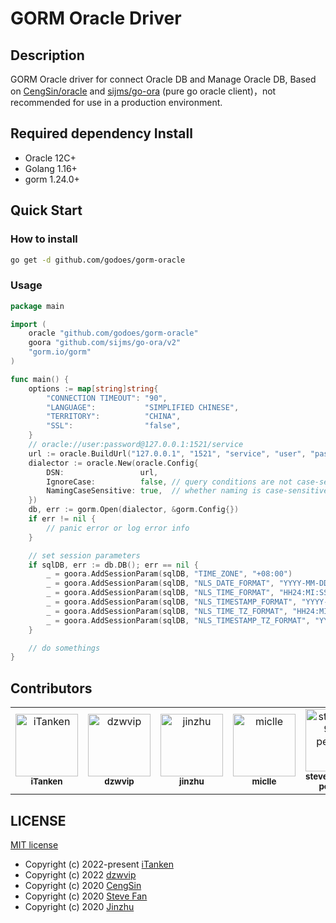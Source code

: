 # GORM Oracle Driver

## Description

GORM Oracle driver for connect Oracle DB and Manage Oracle DB, Based on [CengSin/oracle](https://github.com/CengSin/oracle)
and [sijms/go-ora](https://github.com/sijms/go-ora) (pure go oracle client)，not recommended for use in a production environment.

## Required dependency Install

- Oracle 12C+
- Golang 1.16+
- gorm 1.24.0+

## Quick Start

### How to install 

```bash
go get -d github.com/godoes/gorm-oracle
```

### Usage

```go
package main

import (
	oracle "github.com/godoes/gorm-oracle"
	goora "github.com/sijms/go-ora/v2"
	"gorm.io/gorm"
)

func main() {
	options := map[string]string{
		"CONNECTION TIMEOUT": "90",
		"LANGUAGE":           "SIMPLIFIED CHINESE",
		"TERRITORY":          "CHINA",
		"SSL":                "false",
	}
	// oracle://user:password@127.0.0.1:1521/service
	url := oracle.BuildUrl("127.0.0.1", "1521", "service", "user", "password", options)
	dialector := oracle.New(oracle.Config{
		DSN:                 url,
		IgnoreCase:          false, // query conditions are not case-sensitive
		NamingCaseSensitive: true,  // whether naming is case-sensitive
	})
	db, err := gorm.Open(dialector, &gorm.Config{})
	if err != nil {
		// panic error or log error info
	}

	// set session parameters
	if sqlDB, err := db.DB(); err == nil {
		_ = goora.AddSessionParam(sqlDB, "TIME_ZONE", "+08:00")                                     // ALTER SESSION SET TIME_ZONE = '+08:00';
		_ = goora.AddSessionParam(sqlDB, "NLS_DATE_FORMAT", "YYYY-MM-DD")                           // ALTER SESSION SET NLS_DATE_FORMAT = 'YYYY-MM-DD';
		_ = goora.AddSessionParam(sqlDB, "NLS_TIME_FORMAT", "HH24:MI:SSXFF")                        // ALTER SESSION SET NLS_TIME_FORMAT = 'HH24:MI:SS.FF3';
		_ = goora.AddSessionParam(sqlDB, "NLS_TIMESTAMP_FORMAT", "YYYY-MM-DD HH24:MI:SSXFF")        // ALTER SESSION SET NLS_TIMESTAMP_FORMAT = 'YYYY-MM-DD HH24:MI:SS.FF3';
		_ = goora.AddSessionParam(sqlDB, "NLS_TIME_TZ_FORMAT", "HH24:MI:SS.FF TZR")                 // ALTER SESSION SET NLS_TIME_TZ_FORMAT = 'HH24:MI:SS.FF3 TZR';
		_ = goora.AddSessionParam(sqlDB, "NLS_TIMESTAMP_TZ_FORMAT", "YYYY-MM-DD HH24:MI:SSXFF TZR") // ALTER SESSION SET NLS_TIMESTAMP_TZ_FORMAT = 'YYYY-MM-DD HH24:MI:SS.FF3 TZR';
	}

	// do somethings
}

```

## Contributors

<!--suppress HtmlDeprecatedAttribute -->
<!-- readme: collaborators,dzwvip,jinzhu,miclle,stevefan1999-personal,zhangzetao,CengSin/- -start -->
<table>
<tr>
    <td align="center">
        <a href="https://github.com/iTanken">
            <img src="https://avatars.githubusercontent.com/u/23544702?v=4" width="100;" alt="iTanken"/>
            <br />
            <sub><b>iTanken</b></sub>
        </a>
    </td>
    <td align="center">
        <a href="https://github.com/dzwvip">
            <img src="https://avatars.githubusercontent.com/u/17947637?v=4" width="100;" alt="dzwvip"/>
            <br />
            <sub><b>dzwvip</b></sub>
        </a>
    </td>
    <td align="center">
        <a href="https://github.com/jinzhu">
            <img src="https://avatars.githubusercontent.com/u/6843?v=4" width="100;" alt="jinzhu"/>
            <br />
            <sub><b>jinzhu</b></sub>
        </a>
    </td>
    <td align="center">
        <a href="https://github.com/miclle">
            <img src="https://avatars.githubusercontent.com/u/186694?v=4" width="100;" alt="miclle"/>
            <br />
            <sub><b>miclle</b></sub>
        </a>
    </td>
    <td align="center">
        <a href="https://github.com/stevefan1999-personal">
            <img src="https://avatars.githubusercontent.com/u/29133953?v=4" width="100;" alt="stevefan1999-personal"/>
            <br />
            <sub><b>stevefan1999-personal</b></sub>
        </a>
    </td>
    <td align="center">
        <a href="https://github.com/zhangzetao">
            <img src="https://avatars.githubusercontent.com/u/15045771?v=4" width="100;" alt="zhangzetao"/>
            <br />
            <sub><b>zhangzetao</b></sub>
        </a>
    </td></tr>
</table>
<!-- readme: collaborators,dzwvip,jinzhu,miclle,stevefan1999-personal,zhangzetao,CengSin/- -end -->

## LICENSE

[MIT license](./LICENSE)

- Copyright (c) 2022-present [iTanken](https://github.com/iTanken)
- Copyright (c) 2022 [dzwvip](https://github.com/dzwvip)
- Copyright (c) 2020 [CengSin](https://github.com/CengSin)
- Copyright (c) 2020 [Steve Fan](https://github.com/stevefan1999-personal)
- Copyright (c) 2020 [Jinzhu](https://github.com/jinzhu)
